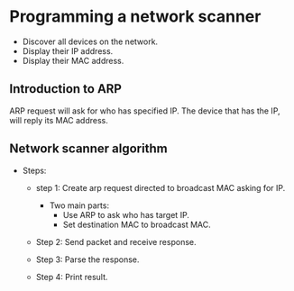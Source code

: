 # Programming a network scanner

- Discover all devices on the network.
- Display their IP address.
- Display their MAC address.

## Introduction to ARP

ARP request will ask for who has specified IP. The device that has the IP, will reply its MAC address.

## Network scanner algorithm

- Steps:
  - step 1: Create arp request directed to broadcast MAC asking for IP.
    - Two main parts:
      - Use ARP to ask who has target IP.
      - Set destination MAC to broadcast MAC.

  - Step 2: Send packet and receive response.
  - Step 3: Parse the response.
  - Step 4: Print result.
